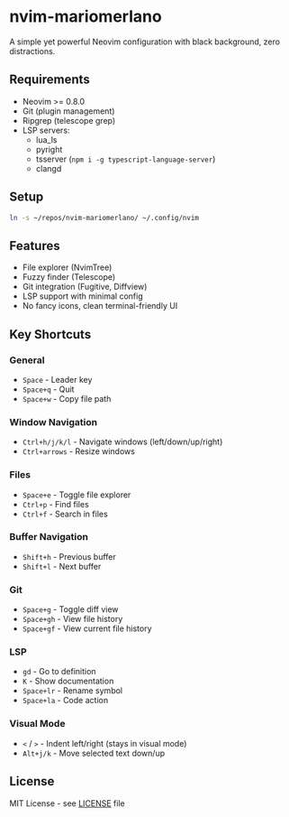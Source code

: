 # nvim-mariomerlano

A simple yet powerful Neovim configuration with black background, zero distractions.

## Requirements

- Neovim >= 0.8.0
- Git (plugin management)
- Ripgrep (telescope grep)
- LSP servers: 
  - lua_ls
  - pyright
  - tsserver (`npm i -g typescript-language-server`)
  - clangd

## Setup
```bash
ln -s ~/repos/nvim-mariomerlano/ ~/.config/nvim
```

## Features

- File explorer (NvimTree) 
- Fuzzy finder (Telescope)
- Git integration (Fugitive, Diffview)
- LSP support with minimal config
- No fancy icons, clean terminal-friendly UI

## Key Shortcuts

### General
- `Space` - Leader key
- `Space+q` - Quit
- `Space+w` - Copy file path

### Window Navigation
- `Ctrl+h/j/k/l` - Navigate windows (left/down/up/right)
- `Ctrl+arrows` - Resize windows

### Files
- `Space+e` - Toggle file explorer
- `Ctrl+p` - Find files
- `Ctrl+f` - Search in files

### Buffer Navigation
- `Shift+h` - Previous buffer
- `Shift+l` - Next buffer

### Git
- `Space+g` - Toggle diff view
- `Space+gh` - View file history
- `Space+gf` - View current file history

### LSP
- `gd` - Go to definition
- `K` - Show documentation
- `Space+lr` - Rename symbol
- `Space+la` - Code action

### Visual Mode
- `<` / `>` - Indent left/right (stays in visual mode)
- `Alt+j/k` - Move selected text down/up

## License

MIT License - see [LICENSE](LICENSE) file